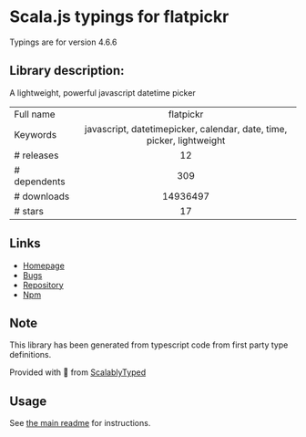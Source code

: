 
# Scala.js typings for flatpickr

Typings are for version 4.6.6

## Library description:
A lightweight, powerful javascript datetime picker

|                    |                 |
| ------------------ | :-------------: |
| Full name          | flatpickr |
| Keywords           | javascript, datetimepicker, calendar, date, time, picker, lightweight |
| # releases         | 12 |
| # dependents       | 309 |
| # downloads        | 14936497 |
| # stars            | 17 |

## Links
- [Homepage](https://flatpickr.js.org)
- [Bugs](https://github.com/chmln/flatpickr/issues)
- [Repository](https://github.com/chmln/flatpickr)
- [Npm](https://www.npmjs.com/package/flatpickr)
    


## Note
This library has been generated from typescript code from first party type definitions.

Provided with :purple_heart: from [ScalablyTyped](https://github.com/oyvindberg/ScalablyTyped)

## Usage
See [the main readme](../../readme.md) for instructions.


